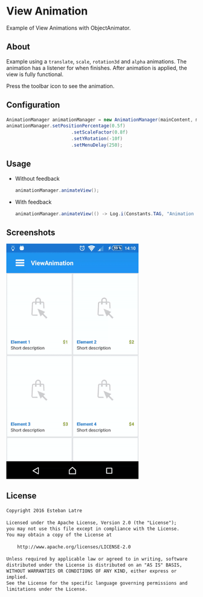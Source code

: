 # View Animation

Example of View Animations with ObjectAnimator.

## About

Example using a `translate`, `scale`, `rotation3d` and `alpha` animations. The animation has a listener for when finishes.
After animation is applied, the view is fully functional.

Press the toolbar icon to see the animation.

## Configuration

```java
AnimationManager animationManager = new AnimationManager(mainContent, mainMenu, MetricsUtils.get().getMetrics());
animationManager.setPositionPercentage(0.5f)
                        .setScaleFactor(0.8f)
                        .setYRotation(-10f)
                        .setMenuDelay(250);
```

## Usage

- Without feedback

    ```java
    animationManager.animateView();
    ```

- With feedback

    ```java
    animationManager.animateView(() -> Log.i(Constants.TAG, "Animation finished"));
    ```

## Screenshots

<img src="art/demo.gif" width="350"/>

## License
    Copyright 2016 Esteban Latre
    
    Licensed under the Apache License, Version 2.0 (the "License");
    you may not use this file except in compliance with the License.
    You may obtain a copy of the License at
    
        http://www.apache.org/licenses/LICENSE-2.0
    
    Unless required by applicable law or agreed to in writing, software
    distributed under the License is distributed on an "AS IS" BASIS,
    WITHOUT WARRANTIES OR CONDITIONS OF ANY KIND, either express or implied.
    See the License for the specific language governing permissions and
    limitations under the License.
